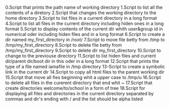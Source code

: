 0.Script that prints the path name of working directory
1.Script to list all the contents of a diretory
2.Script that changes the working directory to the home directory
3.Script to list files in a current  directory in a long format
4.Script to list all files in the current directory including hiden ones in a long format
5.Script to display contents of the current dir whith user&group id in numerical oder including hiden files and in a long format
6.Script to create a dir named my_first_directory in /root/
7.Script to move file betty from /tmp to /tmp/my_first_directory
8.Script to delete file betty from /tmp/my_first_directory
9.Script to delete dir my_first_directory
10.Script to change to the previouse directory
11.Script to list hiden files and current dir/parent dir/boot dir in this oder in a long format
12.Script that prints the type of a file named iamafile in /tmp directory
13-Script to create a symbolic link in the current dir
14.Script to copy all html files to the parent working dir
15.Script that move all fies beginning whit a upper case to /tmp/u
16.Script to delete all files in the curerent directory that end whit ~
17.Script that create directories welcome/to/school in a form of tree
18.Script for displaying all files and directories in the current directory separated by commas and dir's ending with / and the list should be alpha listed
